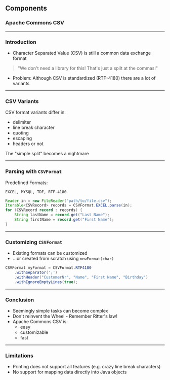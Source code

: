 <!-- .slide: data-background="img/background-orange-orig.jpg" data-state="intro" class="center" -->
## Components <!-- .element: class="heading" style="text-align: center;"-->
### Apache Commons CSV <!-- .element: class="heading" style="text-align: center;"-->

---

### Introduction

- Character Separated Value (CSV) is still a common data exchange format

> "We don't need a library for this! That's just a spilt at the commas!"

- Problem: Although CSV is standardized (RTF-4180) there are a lot of variants

---

### CSV Variants

CSV format variants differ in:

- delimiter
- line break character
- quoting
- escaping
- headers or not

The "simple split" becomes a nightmare

---

### Parsing with `CSVFormat`

Predefined Formats:

`EXCEL, MYSQL, TDF, RTF-4180`

```java
Reader in = new FileReader("path/to/file.csv");
Iterable<CSVRecord> records = CSVFormat.EXCEL.parse(in);
for (CSVRecord record : records) {
    String lastName = record.get("Last Name");
    String firstName = record.get("First Name");
}
```

---

### Customizing `CSVFormat`

- Existing formats can be customized
- ...or created from scratch using `newFormat(char)`

```java
CSVFormat myFormat = CSVFormat.RTF4180
    .withSeparator(';')
    .withHeader("CustomerNr", "Name", "First Name", "Birthday")
    .withIgnoreEmptyLines(true);
```

---

### Conclusion

- Seemingly simple tasks can become complex
- Don't reinvent the Wheel - Remember Ritter's law!
- Apache Commons CSV is:
  - easy
  - customizable
  - fast

---

### Limitations

- Printing does not support all features (e.g. crazy line break characters)
- No support for mapping data directly into Java objects
